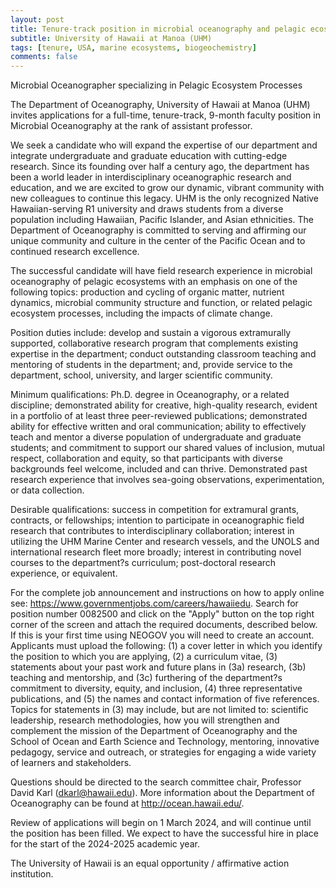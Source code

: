 ```yaml
---
layout: post
title: Tenure-track position in microbial oceanography and pelagic ecosystem processes (Manoa, Hawaii)
subtitle: University of Hawaii at Manoa (UHM)
tags: [tenure, USA, marine ecosystems, biogeochemistry]
comments: false
---
```

Microbial Oceanographer specializing in Pelagic Ecosystem Processes

The Department of Oceanography, University of Hawaii at Manoa (UHM)
invites applications for a full-time, tenure-track, 9-month faculty
position in Microbial Oceanography at the rank of assistant professor.

We seek a candidate who will expand the expertise of our department and
integrate undergraduate and graduate education with cutting-edge research.
Since its founding over half a century ago, the department has been a world
leader in interdisciplinary oceanographic research and education, and we
are excited to grow our dynamic, vibrant community with new colleagues to
continue this legacy. UHM is the only recognized Native Hawaiian-serving R1
university and draws students from a diverse population including Hawaiian,
Pacific Islander, and Asian ethnicities. The Department of Oceanography is
committed to serving and affirming our unique community and culture in the
center of the Pacific Ocean and to continued research excellence.

The successful candidate will have field research experience in microbial
oceanography of pelagic ecosystems with an emphasis on one of the following
topics: production and cycling of organic matter, nutrient dynamics,
microbial community structure and function, or related pelagic ecosystem
processes, including the impacts of climate change.

Position duties include: develop and sustain a vigorous extramurally
supported, collaborative research program that complements existing
expertise in the department; conduct outstanding classroom teaching and
mentoring of students in the department; and, provide service to the
department, school, university, and larger scientific community.

Minimum qualifications: Ph.D. degree in Oceanography, or a related
discipline; demonstrated ability for creative, high-quality research,
evident in a portfolio of at least three peer-reviewed publications;
demonstrated ability for effective written and oral communication; ability
to effectively teach and mentor a diverse population of undergraduate and
graduate students; and commitment to support our shared values of
inclusion, mutual respect, collaboration and equity, so that participants
with diverse backgrounds feel welcome, included and can thrive.
Demonstrated past research experience that involves sea-going observations,
experimentation, or data collection.

Desirable qualifications: success in competition for extramural grants,
contracts, or fellowships; intention to participate in oceanographic field
research that contributes to interdisciplinary collaboration; interest in
utilizing the UHM Marine Center and research vessels, and the UNOLS and
international research fleet more broadly; interest in contributing novel
courses to the department?s curriculum; post-doctoral research experience,
or equivalent.

For the complete job announcement and instructions on how to apply online
see: https://www.governmentjobs.com/careers/hawaiiedu. Search for position
number 0082500 and click on the "Apply" button on the top right corner of
the screen and attach the required documents, described below.  If this is
your first time using NEOGOV you will need to create an account. Applicants
must upload the following: (1) a cover letter in which you identify the
position to which you are applying, (2) a curriculum vitae, (3) statements
about your past work and future plans in (3a) research, (3b) teaching and
mentorship, and (3c) furthering of the department?s commitment to
diversity, equity, and inclusion, (4) three representative publications,
and (5) the names and contact information of five references. Topics for
statements in (3) may include, but are not limited to: scientific
leadership, research methodologies, how you will strengthen and complement
the mission of the Department of Oceanography and the School of Ocean and
Earth Science and Technology, mentoring, innovative pedagogy, service and
outreach, or strategies for engaging a wide variety of learners and
stakeholders.

Questions should be directed to the search committee chair, Professor David
Karl (dkarl@hawaii.edu). More information about the Department of
Oceanography can be found at http://ocean.hawaii.edu/.

Review of applications will begin on 1 March 2024, and will continue until
the position has been filled. We expect to have the successful hire in
place for the start of the 2024-2025 academic year.

The University of Hawaii is an equal opportunity / affirmative action
institution.
